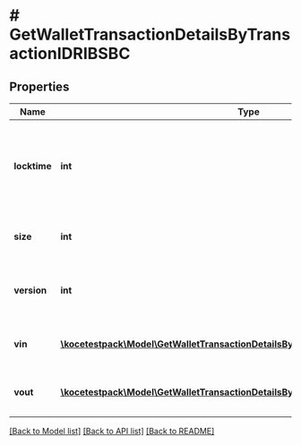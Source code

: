 # # GetWalletTransactionDetailsByTransactionIDRIBSBC

## Properties

Name | Type | Description | Notes
------------ | ------------- | ------------- | -------------
**locktime** | **int** | Represents the time at which a particular transaction can be added to the blockchain. |
**size** | **int** | Represents the total size of this transaction. |
**version** | **int** | Represents the transaction version number. |
**vin** | [**\kocetestpack\Model\GetWalletTransactionDetailsByTransactionIDRIBSBCVinInner[]**](GetWalletTransactionDetailsByTransactionIDRIBSBCVinInner.md) | Object Array representation of transaction inputs |
**vout** | [**\kocetestpack\Model\GetWalletTransactionDetailsByTransactionIDRIBSBCVoutInner[]**](GetWalletTransactionDetailsByTransactionIDRIBSBCVoutInner.md) | Object Array representation of transaction outputs |

[[Back to Model list]](../../README.md#models) [[Back to API list]](../../README.md#endpoints) [[Back to README]](../../README.md)
